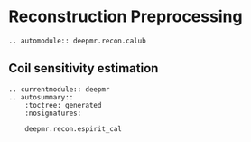 # Reconstruction Preprocessing

```{eval-rst}
.. automodule:: deepmr.recon.calub
```

## Coil sensitivity estimation
```{eval-rst}
.. currentmodule:: deepmr 
.. autosummary::
	:toctree: generated
	:nosignatures:
	
	deepmr.recon.espirit_cal

```